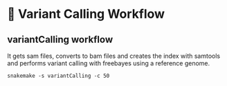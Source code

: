 # :dna: Variant Calling Workflow

## variantCalling workflow

It gets sam files, converts to bam files and creates the index with samtools and performs variant calling with freebayes using a reference genome.

```snakemake -s variantCalling -c 50```

